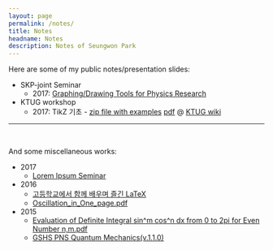 ```yaml
---
layout: page
permalink: /notes/
title: Notes
headname: Notes
description: Notes of Seungwon Park
---
```


Here are some of my public notes/presentation slides:

* SKP-joint Seminar
	* 2017: [Graphing/Drawing Tools for Physics Research](2017SKPjoint-SNU-Graphing,Drawing%20Tools%20for%20Physics%20Research.pdf)
* KTUG workshop
	* 2017: TikZ 기초 - [zip file with examples](2017workshop-TikZ-intro.zip) [pdf](2017KNUworkshop-tikz-intro.pdf) @ [KTUG wiki](http://wiki.ktug.org/wiki/wiki.php/LaTeXWorkshop/2017#s-3)

<hr>
<br/>

And some miscellaneous works:

* 2017
	* [Lorem Ipsum Seminar](https://github.com/seungwonpark/lipsum-seminar)
* 2016
	* [고등학교에서 함께 배우며 즐긴 LaTeX](2017KTSbook-swpark.pdf)
	* [Oscillation_in_One_page.pdf](../Oscillation_in_One_page.pdf)
* 2015
	* [Evaluation of Definite Integral sin^m cos^n dx from 0 to 2pi for Even Number n,m.pdf](../Evaluation%20of%20Definite%20Integral%20sin^m%20cos^n%20dx%20from%200%20to%202pi%20for%20Even%20Number%20n,m.pdf)
	* [GSHS PNS Quantum Mechanics(v.1.1.0)](../Quantum%20Mechanics%20V%201.1.0.pdf)

